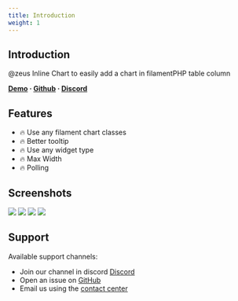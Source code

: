 ```yaml
---
title: Introduction
weight: 1
---
```


## Introduction
@zeus Inline Chart to easily add a chart in filamentPHP table column

**[Demo](https://demo.larazeus.com/admin/components-demo/inline-chart) · [Github](https://github.com/lara-zeus/inline-chart) · [Discord](#)**

## Features

- 🔥 Use any filament chart classes
- 🔥 Better tooltip
- 🔥 Use any widget type
- 🔥 Max Width
- 🔥 Polling

## Screenshots

![](https://larazeus.com/images/screenshots/inline-chart/inline-chart-1.png)
![](https://larazeus.com/images/screenshots/inline-chart/inline-chart-2.png)
![](https://larazeus.com/images/screenshots/inline-chart/inline-chart-3.png)
![](https://larazeus.com/images/screenshots/inline-chart/inline-chart-4.png)

## Support

Available support channels:

* Join our channel in discord [Discord](https://discord.com/channels/883083792112300104/1197986417855430820)
* Open an issue on [GitHub](https://github.com/lara-zeus/inline-chart/issues)
* Email us using the [contact center](https://larazeus.com/contact-us)
